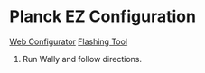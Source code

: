 
# Planck EZ Configuration

[Web Configurator](https://configure.ergodox-ez.com/sign_in)
[Flashing Tool](https://ergodox-ez.com/pages/wally-planck)

1. Run Wally and follow directions.
